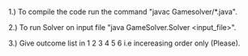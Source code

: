 1.) To compile the code run the command "javac Gamesolver/*.java".

2.) To run Solver on input file "java GameSolver.Solver <input_file>".

3.) Give outcome list  in 1 2 3 4 5 6  i.e incereasing order only (Please).
